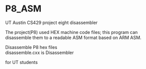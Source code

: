 # P8_ASM

UT Austin CS429 project eight disassembler

The project(P8) used HEX machine code files; this program can disassemble them to a readable ASM format based on ARM ASM.

Disassemble P8 hex files   
disassemble.cxx is Disassembler

for UT students

